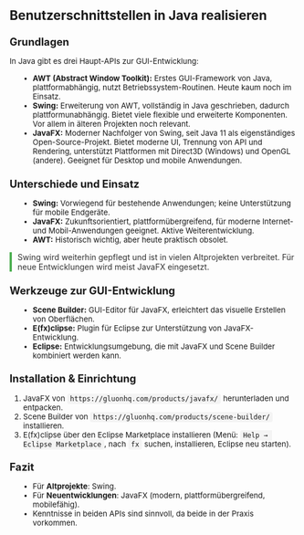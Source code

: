 <!DOCTYPE html>
<html lang="de">
<head>
  <meta charset="UTF-8">
  <style>
     h1, h2, h3 {
      font-weight: 700;
      margin-top: 1.2em;
    }
    h1 { font-size: 1.6em; }
    h2 { font-size: 1.3em; }
    h3 { font-size: 1.1em; }
    p, li { font-size: 0.95em; }
    ul { margin-left: 1.2em; }
    code {
      background: #f4f4f4;
      padding: 2px 5px;
      border-radius: 4px;
      font-size: 0.9em;
    }
    blockquote {
      border-left: 4px solid #4caf50;
      padding-left: 10px;
      color: #333;
      margin: 1em 0;
    }
  </style>
</head>
<body>

<h1>Benutzerschnittstellen in Java realisieren</h1>

<h2>Grundlagen</h2>
<p>In Java gibt es drei Haupt-APIs zur GUI-Entwicklung:</p>
<ul>
  <li><b>AWT (Abstract Window Toolkit):</b> Erstes GUI-Framework von Java, plattformabhängig, nutzt Betriebssystem-Routinen. Heute kaum noch im Einsatz.</li>
  <li><b>Swing:</b> Erweiterung von AWT, vollständig in Java geschrieben, dadurch plattformunabhängig. Bietet viele flexible und erweiterte Komponenten. Vor allem in älteren Projekten noch relevant.</li>
  <li><b>JavaFX:</b> Moderner Nachfolger von Swing, seit Java 11 als eigenständiges Open-Source-Projekt. Bietet moderne UI, Trennung von API und Rendering, unterstützt Plattformen mit Direct3D (Windows) und OpenGL (andere). Geeignet für Desktop und mobile Anwendungen.</li>
</ul>

<h2>Unterschiede und Einsatz</h2>
<ul>
  <li><b>Swing:</b> Vorwiegend für bestehende Anwendungen; keine Unterstützung für mobile Endgeräte.</li>
  <li><b>JavaFX:</b> Zukunftsorientiert, plattformübergreifend, für moderne Internet- und Mobil-Anwendungen geeignet. Aktive Weiterentwicklung.</li>
  <li><b>AWT:</b> Historisch wichtig, aber heute praktisch obsolet.</li>
</ul>

<blockquote>
Swing wird weiterhin gepflegt und ist in vielen Altprojekten verbreitet. Für neue Entwicklungen wird meist JavaFX eingesetzt.
</blockquote>

<h2>Werkzeuge zur GUI-Entwicklung</h2>
<ul>
  <li><b>Scene Builder:</b> GUI-Editor für JavaFX, erleichtert das visuelle Erstellen von Oberflächen.</li>
  <li><b>E(fx)clipse:</b> Plugin für Eclipse zur Unterstützung von JavaFX-Entwicklung.</li>
  <li><b>Eclipse:</b> Entwicklungsumgebung, die mit JavaFX und Scene Builder kombiniert werden kann.</li>
</ul>

<h2>Installation & Einrichtung</h2>
<ol>
  <li>JavaFX von <code>https://gluonhq.com/products/javafx/</code> herunterladen und entpacken.</li>
  <li>Scene Builder von <code>https://gluonhq.com/products/scene-builder/</code> installieren.</li>
  <li>E(fx)clipse über den Eclipse Marketplace installieren (Menü: <code>Help → Eclipse Marketplace</code>, nach <code>fx</code> suchen, installieren, Eclipse neu starten).</li>
</ol>

<h2>Fazit</h2>
<ul>
  <li>Für <b>Altprojekte</b>: Swing.</li>
  <li>Für <b>Neuentwicklungen</b>: JavaFX (modern, plattformübergreifend, mobilefähig).</li>
  <li>Kenntnisse in beiden APIs sind sinnvoll, da beide in der Praxis vorkommen.</li>
</ul>

</body>
</html>
